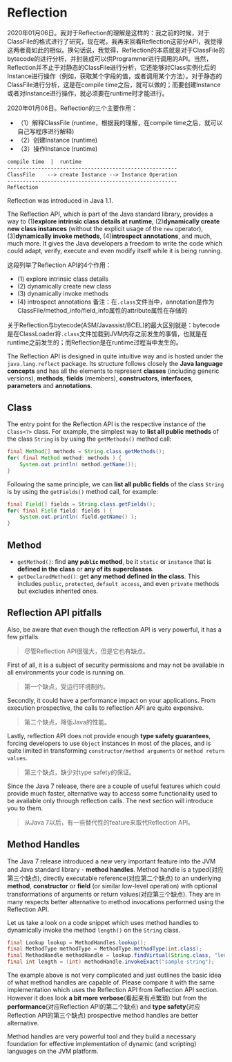 # Reflection

2020年01月06日。我对于Reflection的理解是这样的：我之前的时候，对于ClassFile的格式进行了研究，现在呢，我再来回看Reflection这部分API，我觉得这两者竟如此的相似。换句话说，我觉得，Reflection的本质就是对于ClassFile的bytecode的进行分析，并封装成可以供Programmer进行调用的API。当然，Reflection并不止于对静态的ClassFile进行分析，它还能够对Class实例化后的Instance进行操作（例如，获取某个字段的值，或者调用某个方法）。对于静态的ClassFile进行分析，这是在compile time之后，就可以做的；而要创建Instance或者对Instance进行操作，就必须要在runtime时才能进行。

2020年01月06日。Reflection的三个主要作用：

- （1）解释ClassFile (runtime，根据我的理解，在compile time之后，就可以自己写程序进行解释)
- （2）创建Instance (runtime)
- （3）操作Instance (runtime)

```txt
compile time  |  runtime
-------------------------------------------------------
ClassFile    --> create Instance --> Instance Operation
-------------------------------------------------------
Reflection
```

Reflection was introduced in Java 1.1.

The Reflection API, which is part of the Java standard library, provides a way to (1)**explore intrinsic class details at runtime**, (2)**dynamically create new class instances** (without the explicit usage of the `new` operator), (3)**dynamically invoke methods**, (4)**introspect annotations**, and much, much more. It gives the Java developers a freedom to write the code which could adapt, verify, execute and even modify itself while it is being running.

这段列举了Reflection API的4个作用：

- (1) explore intrinsic class details
- (2) dynamically create new class
- (3) dynamically invoke methods
- (4) introspect annotations  备注：在`.class`文件当中，annotation是作为ClassFile/method_info/field_info属性的attribute属性在存储的

关于Reflection与bytecode(ASM/Javassist/BCEL)的最大区别就是：bytecode是在ClassLoader将`.class`文件加载到JVM内存之前发生的事情，也就是在runtime之前发生的；而Reflection是在runtime过程当中发生的。

The Reflection API is designed in quite intuitive way and is hosted under the `java.lang.reflect` package. Its structure follows closely the **Java language concepts** and has all the elements to represent **classes** (including generic versions), **methods**, **fields** (members), **constructors**, **interfaces**, **parameters** and **annotations**.

## Class

The entry point for the Reflection API is the respective instance of the `Class<?>` class. For example, the simplest way to **list all public methods** of the class `String` is by using the `getMethods()` method call:

```java
final Method[] methods = String.class.getMethods();
for( final Method method: methods ) {
    System.out.println( method.getName());
}
```

Following the same principle, we can **list all public fields** of the class `String` is by using the `getFields()` method call, for example:

```java
final Field[] fields = String.class.getFields();
for( final Field field: fields ) {
    System.out.println( field.getName() );
}
```

## Method

- `getMethod()`: find **any `public` method**, be it `static` or `instance` that is **defined in the class** or **any of its superclasses**.
- `getDeclaredMethod()`: get **any method defined in the class**. This includes `public`, `protected`, `default access`, and even `private` methods but excludes inherited ones.

## Reflection API pitfalls

Also, be aware that even though the reflection API is very powerful, it has a few pitfalls.

> 尽管Reflection API很强大，但是它也有缺点。

First of all, it is a subject of security permissions and may not be available in all environments your code is running on.

> 第一个缺点，受运行环境制约。

Secondly, it could have a performance impact on your applications. From execution prospective, the calls to reflection API are quite expensive.

> 第二个缺点，降低Java的性能。

Lastly, reflection API does not provide enough **type safety guarantees**, forcing developers to use `Object` instances in most of the places, and is quite limited in transforming `constructor/method arguments` or `method return values`.

> 第三个缺点，缺少对type safety的保证。

Since the Java 7 release, there are a couple of useful features which could provide much faster, alternative way to access some functionality used to be available only through reflection calls. The next section will introduce you to them.

> 从Java 7以后，有一些替代性的feature来取代Reflection API。

## Method Handles

The Java 7 release introduced a new very important feature into the JVM and Java standard library - **method handles**. Method handle is a typed(对应第三个缺点), directly executable reference(对应第二个缺点) to an underlying **method**, **constructor** or **field** (or similar low-level operation) with optional transformations of arguments or return values(对应第三个缺点). They are in many respects better alternative to method invocations performed using the Reflection API.

Let us take a look on a code snippet which uses method handles to dynamically invoke the method `length()` on the `String` class.

```java
final Lookup lookup = MethodHandles.lookup();
final MethodType methodType = MethodType.methodType(int.class);
final MethodHandle methodHandle = lookup.findVirtual(String.class, "length", methodType);
final int length = (int) methodHandle.invokeExact("sample string");
```

The example above is not very complicated and just outlines the basic idea of what method handles are capable of. Please compare it with the same implementation which uses the Reflection API from Reflection API section. However it does look **a bit more verbose**(看起来有点繁琐) but from the **performance**(对应Reflection API的第二个缺点) and **type safety**(对应Reflection API的第三个缺点) prospective method handles are better alternative.

Method handles are very powerful tool and they build a necessary foundation for effective implementation of dynamic (and scripting) languages on the JVM platform.







